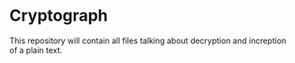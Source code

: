 # Cryptograph
This repository will contain all files talking about decryption and increption of a plain text.
